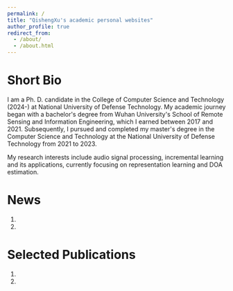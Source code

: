 ```yaml
---
permalink: /
title: "QishengXu's academic personal websites"
author_profile: true
redirect_from: 
  - /about/
  - /about.html
---
```



Short Bio
======
I am a Ph. D. candidate in the College of Computer Science and Technology (2024-) at National University of Defense Technology. My academic journey began with a bachelor's degree from Wuhan University's School of Remote Sensing and Information Engineering, which I earned between 2017 and 2021. Subsequently, I pursued and completed my master's degree in the Computer Science and Technology at the National University of Defense Technology from 2021 to 2023.

My research interests include audio signal processing, incremental learning and its applications, currently focusing on representation learning and DOA estimation.

News
======
1. 
2. 

Selected Publications 
======
1. 
2. 